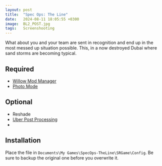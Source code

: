 ```yaml
---
layout: post
title:  "Spec Ops: The Line"
date:   2024-08-11 18:05:55 +0300
image:  BL2_POST.jpg
tags:   Screenshooting
---
```

What about you and your team are sent in recognition and end up in the most messed up situation possible. This, in a now destroyed Dubai where sand storms are becoming typical.

## Required
* [Willow Mod Manager](https://github.com/bl-sdk/willow-mod-manager)
* [Photo Mode](https://github.com/juso40/bl2sdk_Mods/tree/master/Photomode)

## Optional
* Reshade 
* [Uber Post Processing](https://github.com/juso40/bl2sdk_Mods/tree/master/UberPostProcessing)
* 

## Installation
Place the file in `Documents\My Games\SpecOps-TheLine\SRGame\Config`. Be sure to backup the original one before you overwrite it.
